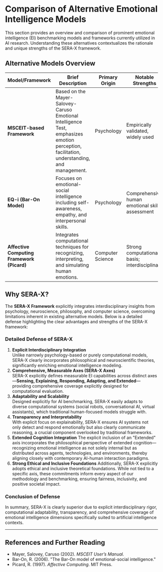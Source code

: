 # Comparison of Alternative Emotional Intelligence Models

This section provides an overview and comparison of prominent emotional intelligence (EI) benchmarking models and frameworks currently utilized in AI research. Understanding these alternatives contextualizes the rationale and unique strengths of the SERA-X framework.

## Alternative Models Overview

| Model/Framework | Brief Description | Primary Origin | Notable Strengths | Limitations |
|-----------------|-------------------|----------------|-------------------|-------------|
| **MSCEIT-based Framework** | Based on the Mayer-Salovey-Caruso Emotional Intelligence Test, emphasizes emotion perception, facilitation, understanding, and management. | Psychology | Empirically validated, widely used | Limited computational adaptability; human-focused, lacks explicit AI adaptation |
| **EQ-i (Bar-On Model)** | Focuses on emotional-social intelligence including self-awareness, empathy, and interpersonal skills. | Psychology | Comprehensive human emotional skills assessment | Difficult to operationalize computationally; limited explicit AI applicability |
| **Affective Computing Framework (Picard)** | Integrates computational techniques for recognizing, interpreting, and simulating human emotions. | Computer Science | Strong computational basis; interdisciplinary | Broad theoretical focus; lacks standardized EI benchmarking methodology |

## Why SERA-X?

The **SERA-X Framework** explicitly integrates interdisciplinary insights from psychology, neuroscience, philosophy, and computer science, overcoming limitations inherent in existing alternative models. Below is a detailed defense highlighting the clear advantages and strengths of the SERA-X framework:

### **Detailed Defense of SERA-X**

1. **Explicit Interdisciplinary Integration**  
   Unlike narrowly psychology-based or purely computational models, SERA-X clearly incorporates philosophical and neuroscientific theories, significantly enriching emotional intelligence modeling.
2. **Comprehensive, Measurable Axes (SERA-X Axes)**  
   SERA-X explicitly defines measurable EI capabilities across distinct axes—**Sensing, Explaining, Responding, Adapting, and Extended**—providing comprehensive coverage explicitly designed for computational evaluation.
3. **Adaptability and Scalability**  
   Designed explicitly for AI benchmarking, SERA-X easily adapts to diverse computational systems (social robots, conversational AI, virtual assistants), which traditional human-focused models struggle with.
4. **Transparency and Interpretability**  
   With explicit focus on explainability, SERA-X ensures AI systems not only detect and respond emotionally but also clearly communicate reasoning, a crucial component overlooked by traditional frameworks.
5. **Extended Cognition Integration**
The explicit inclusion of an "Extended" axis incorporates the philosophical perspective of extended cognition—recognizing emotional intelligence as not solely internal but as distributed across agents, technologies, and environments, thereby aligning closely with contemporary AI-human interaction paradigms.
6. **Strong Ethical and Inclusive Foundations**
Additionally, SERA-X explicitly adopts ethical and inclusive theoretical foundations. While not tied to a specific axis, these commitments inform every aspect of our methodology and benchmarking, ensuring fairness, inclusivity, and positive societal impact.

### **Conclusion of Defense**  
In summary, SERA-X is clearly superior due to explicit interdisciplinary rigor, computational adaptability, transparency, and comprehensive coverage of emotional intelligence dimensions specifically suited to artificial intelligence contexts.

---

## **References and Further Reading**
- Mayer, Salovey, Caruso (2002). *MSCEIT User’s Manual.*
- Bar-On, R. (2006). "The Bar-On model of emotional-social intelligence."
- Picard, R. (1997). *Affective Computing*. MIT Press.
